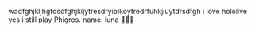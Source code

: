 wadfghjkljhgfdsdfghjkljytresdryiolkoytredrfuhkjiuytdrsdfgh
i love hololive
yes i still play Phigros.
name: luna 💅💜✨

